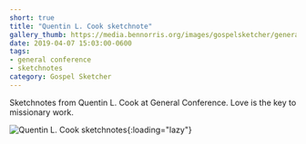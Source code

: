 ```yaml
---
short: true
title: "Quentin L. Cook sketchnote"
gallery_thumb: https://media.bennorris.org/images/gospelsketcher/general-conference/apr-2019/sun-am-cook-sketchnote.jpg
date: 2019-04-07 15:03:00-0600
tags:
- general conference
- sketchnotes
category: Gospel Sketcher
---
```


Sketchnotes from Quentin L. Cook at General Conference. Love is the key to missionary work.

![Quentin L. Cook sketchnotes](https://media.bennorris.org/images/gospelsketcher/general-conference/apr-2019/sun-am-cook-sketchnote.jpg){:loading="lazy"}
